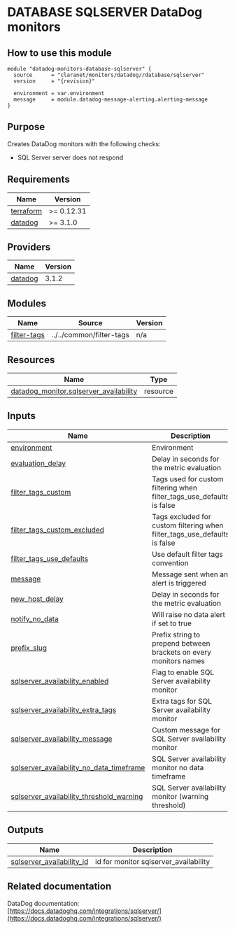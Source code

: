 # DATABASE SQLSERVER DataDog monitors

## How to use this module

```hcl
module "datadog-monitors-database-sqlserver" {
  source      = "claranet/monitors/datadog//database/sqlserver"
  version     = "{revision}"

  environment = var.environment
  message     = module.datadog-message-alerting.alerting-message
}

```

## Purpose

Creates DataDog monitors with the following checks:

- SQL Server server does not respond

## Requirements

| Name | Version |
|------|---------|
| <a name="requirement_terraform"></a> [terraform](#requirement\_terraform) | >= 0.12.31 |
| <a name="requirement_datadog"></a> [datadog](#requirement\_datadog) | >= 3.1.0 |

## Providers

| Name | Version |
|------|---------|
| <a name="provider_datadog"></a> [datadog](#provider\_datadog) | 3.1.2 |

## Modules

| Name | Source | Version |
|------|--------|---------|
| <a name="module_filter-tags"></a> [filter-tags](#module\_filter-tags) | ../../common/filter-tags | n/a |

## Resources

| Name | Type |
|------|------|
| [datadog_monitor.sqlserver_availability](https://registry.terraform.io/providers/DataDog/datadog/latest/docs/resources/monitor) | resource |

## Inputs

| Name | Description | Type | Default | Required |
|------|-------------|------|---------|:--------:|
| <a name="input_environment"></a> [environment](#input\_environment) | Environment | `string` | n/a | yes |
| <a name="input_evaluation_delay"></a> [evaluation\_delay](#input\_evaluation\_delay) | Delay in seconds for the metric evaluation | `number` | `15` | no |
| <a name="input_filter_tags_custom"></a> [filter\_tags\_custom](#input\_filter\_tags\_custom) | Tags used for custom filtering when filter\_tags\_use\_defaults is false | `string` | `"*"` | no |
| <a name="input_filter_tags_custom_excluded"></a> [filter\_tags\_custom\_excluded](#input\_filter\_tags\_custom\_excluded) | Tags excluded for custom filtering when filter\_tags\_use\_defaults is false | `string` | `""` | no |
| <a name="input_filter_tags_use_defaults"></a> [filter\_tags\_use\_defaults](#input\_filter\_tags\_use\_defaults) | Use default filter tags convention | `string` | `"true"` | no |
| <a name="input_message"></a> [message](#input\_message) | Message sent when an alert is triggered | `any` | n/a | yes |
| <a name="input_new_host_delay"></a> [new\_host\_delay](#input\_new\_host\_delay) | Delay in seconds for the metric evaluation | `number` | `300` | no |
| <a name="input_notify_no_data"></a> [notify\_no\_data](#input\_notify\_no\_data) | Will raise no data alert if set to true | `bool` | `true` | no |
| <a name="input_prefix_slug"></a> [prefix\_slug](#input\_prefix\_slug) | Prefix string to prepend between brackets on every monitors names | `string` | `""` | no |
| <a name="input_sqlserver_availability_enabled"></a> [sqlserver\_availability\_enabled](#input\_sqlserver\_availability\_enabled) | Flag to enable SQL Server availability monitor | `string` | `"true"` | no |
| <a name="input_sqlserver_availability_extra_tags"></a> [sqlserver\_availability\_extra\_tags](#input\_sqlserver\_availability\_extra\_tags) | Extra tags for SQL Server availability monitor | `list(string)` | `[]` | no |
| <a name="input_sqlserver_availability_message"></a> [sqlserver\_availability\_message](#input\_sqlserver\_availability\_message) | Custom message for SQL Server availability monitor | `string` | `""` | no |
| <a name="input_sqlserver_availability_no_data_timeframe"></a> [sqlserver\_availability\_no\_data\_timeframe](#input\_sqlserver\_availability\_no\_data\_timeframe) | SQL Server availability monitor no data timeframe | `string` | `10` | no |
| <a name="input_sqlserver_availability_threshold_warning"></a> [sqlserver\_availability\_threshold\_warning](#input\_sqlserver\_availability\_threshold\_warning) | SQL Server availability monitor (warning threshold) | `string` | `3` | no |

## Outputs

| Name | Description |
|------|-------------|
| <a name="output_sqlserver_availability_id"></a> [sqlserver\_availability\_id](#output\_sqlserver\_availability\_id) | id for monitor sqlserver\_availability |
## Related documentation

DataDog documentation: [https://docs.datadoghq.com/integrations/sqlserver/](https://docs.datadoghq.com/integrations/sqlserver/)
